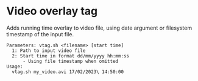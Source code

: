 # Video overlay tag
Adds running time overlay to video file, using date argument or filesystem timestamp of the input file.
```
Parameters: vtag.sh <filename> [start time]
  1: Path to input video file
  2: Start time in format dd/mm/yyyy hh:mm:ss
      - Using file timestamp when omitted
Usage:
  vtag.sh my_video.avi 17/02/2023\ 14:50:00
```
